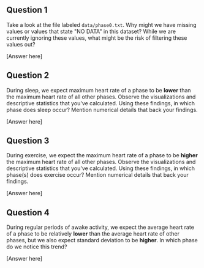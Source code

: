## Question 1

Take a look at the file labeled `data/phase0.txt`. Why might we have missing values or values that state "NO DATA" in this dataset? While we are currently ignoring these values, what might be the risk of filtering these values out?

[Answer here]

## Question 2

During sleep, we expect maximum heart rate of a phase to be **lower** than the maximum heart rate of all other phases. Observe the visualizations and descriptive statistics that you've calculated. Using these findings, in which phase does sleep occur? Mention numerical details that back your findings.

[Answer here]

## Question 3

During exercise, we expect the maximum heart rate of a phase to be **higher** the maximum heart rate of all other phases. Observe the visualizations and descriptive statistics that you've calculated. Using these findings, in which phase(s) does exercise occur? Mention numerical details that back your findings. 

[Answer here]

## Question 4

During regular periods of awake activity, we expect the average heart rate of a phase to be relatively **lower** than the average heart rate of other phases, but we also expect standard deviation to be **higher**. In which phase do we notice this trend?

[Answer here]

